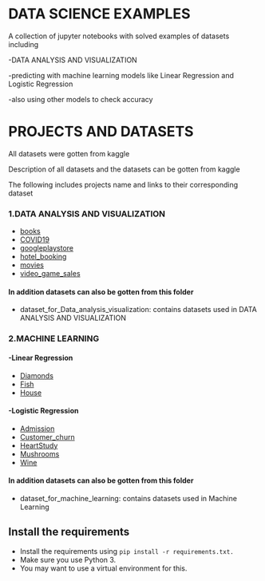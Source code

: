 # DATA SCIENCE EXAMPLES

A collection of jupyter notebooks with solved examples of datasets including 

-DATA ANALYSIS AND VISUALIZATION

-predicting with machine learning models like Linear Regression and Logistic Regression

-also using other models to check accuracy


# PROJECTS AND DATASETS
All datasets were gotten from kaggle

Description of all datasets and the datasets can be gotten from kaggle

The following includes projects name and links to their corresponding dataset
### 1.DATA ANALYSIS AND VISUALIZATION

* [books](https://www.kaggle.com/jealousleopard/goodreadsbooks)
* [COVID19](https://www.kaggle.com/kimjihoo/coronavirusdataset)
* [googleplaystore](https://www.kaggle.com/lava18/google-play-store-apps)
* [hotel_booking](https://www.kaggle.com/jessemostipak/hotel-booking-demand)
* [movies](https://www.kaggle.com/tmdb/tmdb-movie-metadata#tmdb_5000_movies.csv)
* [video_game_sales](https://www.kaggle.com/gregorut/videogamesales)
#### In addition datasets can also be gotten from this folder
* dataset_for_Data_analysis_visualization:  contains datasets used in DATA ANALYSIS AND VISUALIZATION
### 2.MACHINE LEARNING
#### -Linear Regression

* [Diamonds](https://www.kaggle.com/shivam2503/diamonds)
* [Fish](https://www.kaggle.com/aungpyaeap/fish-market)
* [House](https://www.kaggle.com/swathiachath/kc-housesales-data)

#### -Logistic Regression

* [Admission](https://www.kaggle.com/mohansacharya/graduate-admissions#Admission_Predict_Ver1.1.csv)
* [Customer_churn](https://www.kaggle.com/blastchar/telco-customer-churn)
* [HeartStudy](https://www.kaggle.com/amanajmera1/framingham-heart-study-dataset)
* [Mushrooms](https://www.kaggle.com/uciml/mushroom-classification)
* [Wine](https://www.kaggle.com/uciml/red-wine-quality-cortez-et-al-2009)
#### In addition datasets can also be gotten from this folder
* dataset_for_machine_learning:  contains datasets used in Machine Learning

## Install the requirements
* Install the requirements using `pip install -r requirements.txt.`
* Make sure you use Python 3.
* You may want to use a virtual environment for this.




